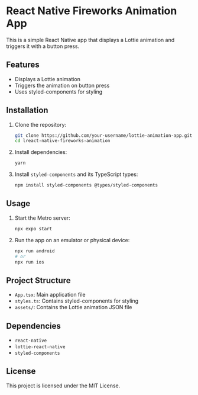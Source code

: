 # React Native Fireworks Animation App

This is a simple React Native app that displays a Lottie animation and triggers it with a button press.

## Features

- Displays a Lottie animation
- Triggers the animation on button press
- Uses styled-components for styling

## Installation

1. Clone the repository:
    ```sh
    git clone https://github.com/your-username/lottie-animation-app.git](https://github.com/violinapopova/react-native-fireworks-animation.git)
    cd lreact-native-fireworks-animation
    ```

2. Install dependencies:
    ```sh
    yarn
    ```

3. Install `styled-components` and its TypeScript types:
    ```sh
    npm install styled-components @types/styled-components
    ```

## Usage

1. Start the Metro server:
    ```sh
    npx expo start
    ```

2. Run the app on an emulator or physical device:
    ```sh
    npx run android
    # or
    npx run ios
    ```

## Project Structure

- `App.tsx`: Main application file
- `styles.ts`: Contains styled-components for styling
- `assets/`: Contains the Lottie animation JSON file

## Dependencies

- `react-native`
- `lottie-react-native`
- `styled-components`

## License

This project is licensed under the MIT License.
